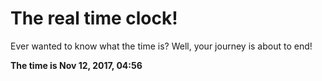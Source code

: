 # The real time clock!

Ever wanted to know what the time is? Well, your journey is about to end!

**The time is Nov 12, 2017, 04:56**